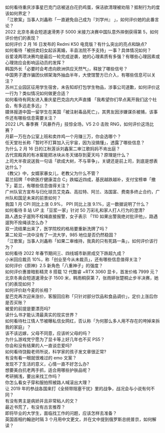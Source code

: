 如何看待重庆涉事星巴克门店被送白花扔鸡蛋，保洁欲清理被劝阻？抵制行为的度该如何界定？  
「江歌案」当事人刘鑫称「一直避免自己成为『刘学州』 」，如何评价她的此番言论？  
2022 北京冬奥会短道速滑男子 5000 米接力决赛中国队意外摔倒获得第 5，如何评价他们的表现？  
如何评价 2 月 16 日发布的 Redmi K50 电竞版？有什么突出的亮点和缺点?  
如何看待「被拐卖妇女起诉离婚，丰县法院不予支持」一事？具体情况如何？  
谷爱凌两项决赛均是最后一轮完成逆袭，她的心理素质有多强？有哪些心理因素或心理效应会影响运动员的发挥？  
韩国外长「必要时会考虑向欧洲供应天然气」，释放了哪些信号？  
中国男子遭诈骗团伙绑架海外抽血半年，大使馆警方已介入，有哪些信息可以关注？  
苏州工业园区征用学生宿舍，未告知却打包学生物品，涉事公司道歉，如何评价这一行为？类似情况如何做更合适？  
如何看待有网友进入重庆星巴克店内大声直播 「我希望你们早点离开我们这个社会，有多远走多远」？  
媒体报道中国一留学生在美国「被注射毒品死亡」，其男友因涉嫌谋杀被捕，该事件还有哪些信息需要关注？  
2022 LPL 春季赛「风暴乔丹」技惊全场，V5 2:0 击败 RNG，如何评价这场比赛？  
月薪一万在办公室上班和卖炸鸡一个月赚三万，你会选哪个？  
任天堂社长称「暂时不打算加入元宇宙，因为没搞懂」，透露了哪些信息？  
为什么 2 月 16 日的江秋莲诉刘鑫案二审江歌妈妈不肯出庭？  
古代宫殿真的有冰窖能把冰块从冬天储存到夏天吗？原理是什么？  
上司大半夜说送我一句话「欲成大树，不与草争」，关键还是前上司，到底是想表达什么？  
《教父》中，女婿家暴女儿，老教父为什么不管？  
葛兰招牌「中欧医疗健康混合 C」跌幅近四成，基民越跌越补，支付宝榜单「撤下」葛兰，有哪些信息值得关注？  
广州队官方宣布与归化球员艾克森、高拉特、阿兰、洛国富、费南多终止合约，广州队和国足未来的前景如何？  
我国 1 月 CPI 同比上涨 0.9%， PPI 同比上涨 9.1%，这一数据说明了什么？  
如何看待 B 站 UP 主「豆浆一家」针对 50 万彩礼和家人打人行为的澄清?  
路人遇女子遛狗不栓绳直接报警，女子表示 「110 如果出警我绝对批评他」，路遇遛狗不拴绳该怎么办？  
双一流结果出来了，医学院校的格局要重新洗牌了吗？  
第二轮双一流中没有了一流大学，985 地位是否仍然稳固？  
「江歌案」当事人刘鑫称「如果二审维持，我真的只有死路一条」，如何评价该行为？  
如何看待 2022 年春节期间三、四线城市新房成交下跌超九成？  
小米回应裁员 10%，称「创业至今从未裁员」，还有哪些信息值得关注？  
如何评价《原神》2.5 新角色「八重神子」的强度？  
如何评价惠普暗影精灵 8 搭载 12 代酷睿 +RTX 3060 显卡，首发价格 7999 元？  
北京冬奥会短道速滑女子 1500 米，韩雨桐获第 7，张雨婷张楚桐止步半决赛，她们的表现如何？  
如何评价赵今麦的长相？  
星巴克再次迎来涨价，客服回应称「只针对部分饮品和食品调价」，定价上涨后你是否买账？  
被爱的前提是要漂亮吗?  
读什么书才能认清最真实的现实世界？  
如何看待杜江情人节被曝私信女网红，否认称「为何那么多人用不存在的垮掉来拆我的家庭」？  
该不该远嫁，父母不同意，应该听父母的吗？  
为什么游戏党宁愿为了显卡等上好几年也不买 PS5？  
你会和没有结果的人一直谈恋爱吗?  
如何看待饶毅老师所说，科学家的孩子发文章很正常?  
有没有看一眼就很难过的 emo 文案？  
发现不了生活的意义，心情一直不好怎么办?  
想要美白抗老两手抓，适合用哪些护肤品呢？  
考研搁浅，要出来找工作吗？  
你怎么看女子穿和服拍照被路人喊滚出大理？  
让 2019 年的参战各国来打《全频带阻塞干扰》里的战争，战况会与小说有何不同？  
有没有男主是病娇并且非常粘人的文？  
最近书荒了，有没有古言推荐？  
即将毕业的大学生，面临找工作的问题，应该怎样去准备？  
英国首相约翰逊时隔 3 个月用中文更文，并在文中提到俄罗斯总统普京，如何解读？  
